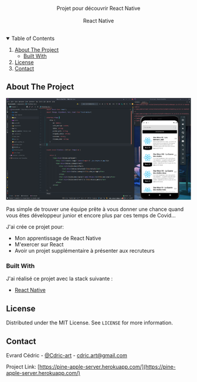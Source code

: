 <br />

  <p align="center">
    Projet pour découvrir React Native
    <br />
    <br />
    React Native
    <br />
    <br />
  </p>



<!-- TABLE OF CONTENTS -->
<details open="open">
  <summary>Table of Contents</summary>
  <ol>
    <li>
      <a href="#about-the-project">About The Project</a>
      <ul>
        <li><a href="#built-with">Built With</a></li>
      </ul>
    </li>
    <li><a href="#license">License</a></li>
    <li><a href="#contact">Contact</a></li>
  </ol>
</details>



<!-- ABOUT THE PROJECT -->
## About The Project

![Product Name Screen Shot][product-screenshot]

Pas simple de trouver une équipe prête à vous donner une chance quand vous êtes développeur junior et encore plus par ces temps de Covid...


J'ai crée ce projet pour:
* Mon apprentissage de React Native
* M'exercer sur React
* Avoir un projet supplémentaire à présenter aux recruteurs


### Built With

J'ai réalisé ce projet avec la stack suivante :
* [React Native](https://fr.reactjs.org/)


<!-- LICENSE -->
## License

Distributed under the MIT License. See `LICENSE` for more information.


<!-- CONTACT -->
## Contact

Evrard Cédric - [@Cdric-art](https://twitter.com/Cdric_art) - cdric.art@gmail.com

Project Link: [https://pine-apple-server.herokuapp.com/](https://pine-apple-server.herokuapp.com/)


<!-- MARKDOWN LINKS & IMAGES -->
<!-- https://www.markdownguide.org/basic-syntax/#reference-style-links -->
[product-screenshot]: assetsMD/screen.png

